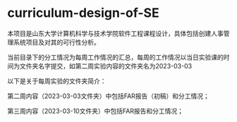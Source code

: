 # curriculum-design-of-SE
本项目是山东大学计算机科学与技术学院软件工程课程设计，具体包括创建人事管理系统项目及对其的可行性分析。

当前目录下的分工情况为每周工作情况的汇总，每周的工作情况以当日实验课的时间为文件夹名字提交，如第二周实验内容的文件夹名为2023-03-03

以下是关于每周实验的文件夹简介：

第二周内容（2023-03-03文件夹）中包括FAR报告（初稿）和分工情况；

第三周内容（2023-03-10文件夹）中包括FAR报告和分工情况；
